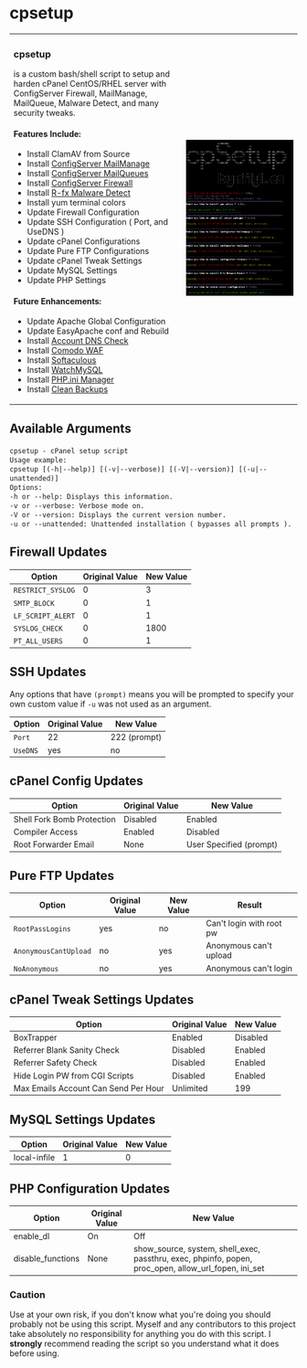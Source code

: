 cpsetup
=======

<table border="0">
<tr>
<td width="60%"><h3>cpsetup</h3> is a custom bash/shell script to setup and harden cPanel CentOS/RHEL server with ConfigServer Firewall, MailManage, MailQueue, Malware Detect, and many security tweaks.

<br />
<h4>Features Include:</h4>
<ul>
<li>Install ClamAV from Source</li>
<li>Install <a href="http://configserver.com/cp/cmm.html" target="_blank">ConfigServer MailManage</a></li>
<li>Install <a href="http://configserver.com/cp/cmq.html" target="_blank">ConfigServer MailQueues</a></li>
<li>Install <a href="http://configserver.com/cp/csf.html" target="_blank">ConfigServer Firewall</a></li>
<li>Install <a href="https://www.rfxn.com/projects/linux-malware-detect/" target="_blank">R-fx Malware Detect</a></li>
<li>Install yum terminal colors</li>
<li>Update Firewall Configuration</li>
<li>Update SSH Configuration ( Port, and UseDNS )</li>
<li>Update cPanel Configurations</li>
<li>Update Pure FTP Configurations</li>
<li>Update cPanel Tweak Settings</li>
<li>Update MySQL Settings</li>
<li>Update PHP Settings</li>
</ul>
<h4>Future Enhancements:</h4>
<ul>
<li>Update Apache Global Configuration</li>
<li>Update EasyApache conf and Rebuild</li>
<li>Install <a href="https://www.ndchost.com/cpanel-whm/addons/accountdnscheck/" target="_blank">Account DNS Check</a></li>
<li>Install <a href="https://waf.comodo.com/" target="_blank">Comodo WAF</a></li>
<li>Install <a href="http://www.softaculous.com/" target="_blank">Softaculous</a></li>
<li>Install <a href="https://www.ndchost.com/cpanel-whm/addons/watchmysql/" target="_blank">WatchMySQL</a></li>
<li>Install <a href="http://how2.be/en/community/phpinimgr/" target="_blank">PHP.ini Manager</a></li>
<li>Install <a href="https://www.ndchost.com/cpanel-whm/addons/cleanbackups/" target="_blank">Clean Backups</a></li>
</ul>
</td>
<td width="40%">
<p align="center"><img src="screenshot.png"></p>
</td>
</tr>
</table>

Available Arguments
-------------------

```
cpsetup - cPanel setup script
Usage example:
cpsetup [(-h|--help)] [(-v|--verbose)] [(-V|--version)] [(-u|--unattended)]
Options:
-h or --help: Displays this information.
-v or --verbose: Verbose mode on.
-V or --version: Displays the current version number.
-u or --unattended: Unattended installation ( bypasses all prompts ).
```


Firewall Updates
----------------

Option | Original Value | New Value
--- | --- | ---
`RESTRICT_SYSLOG` | 0 | 3
`SMTP_BLOCK` | 0 | 1
`LF_SCRIPT_ALERT` | 0 | 1
`SYSLOG_CHECK` | 0 | 1800
`PT_ALL_USERS` | 0 | 1

SSH Updates
----------------
Any options that have `(prompt)` means you will be prompted to specify your own custom value if `-u` was not used as an argument.

Option | Original Value | New Value
--- | --- | ---
`Port` | 22 | 222 (prompt)
`UseDNS` | yes | no


cPanel Config Updates
----------------

Option | Original Value | New Value
--- | --- | ---
Shell Fork Bomb Protection | Disabled | Enabled
Compiler Access | Enabled | Disabled
Root Forwarder Email | None | User Specified (prompt)


Pure FTP Updates
----------------

Option | Original Value | New Value | Result
--- | --- | --- | ---
`RootPassLogins` | yes | no | Can't login with root pw
`AnonymousCantUpload` | no | yes | Anonymous can't upload
`NoAnonymous` | no | yes | Anonymous can't login


cPanel Tweak Settings Updates
-----------------------------

Option | Original Value | New Value
--- | --- | ---
BoxTrapper | Enabled | Disabled
Referrer Blank Sanity Check | Disabled | Enabled
Referrer Safety Check | Disabled | Enabled
Hide Login PW from CGI Scripts | Disabled | Enabled
Max Emails Account Can Send Per Hour | Unlimited | 199


MySQL Settings Updates
-----------------------

Option | Original Value | New Value
--- | --- | ---
local-infile | 1 | 0


PHP Configuration Updates
--------------------------

Option | Original Value | New Value
--- | --- | ---
enable_dl | On | Off
disable_functions | None | show_source, system, shell_exec, passthru, exec, phpinfo, popen, proc_open, allow_url_fopen, ini_set


### Caution
Use at your own risk, if you don't know what you're doing you should probably not be using this script.  Myself and any contributors to this project take absolutely no responsibility for anything you do with this script. I **strongly** recommend reading the script so you understand what it does before using.
